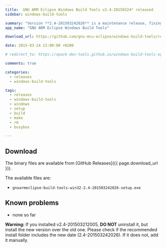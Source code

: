 ```yaml
---
title:  GNU ARM Eclipse Windows Build Tools v2.4-20150324* released
sidebar: windows-build-tools

summary: "Version **2.4-201503242026** is a maintenance release, fixing the uninstall procedure."
app_name: "GNU ARM Eclipse Windows Build Tools"

download_url: https://github.com/gnu-mcu-eclipse/windows-build-tools/releases/tag/v2.4b

date: 2015-03-24 12:00:00 +0200

# redirect_to: https://xpack-dev-tools.github.io/windows-build-tools-xpack/blog/2015/03/24/windows-build-tools-v2.4-20150324-released/

comments: true

categories:
  - releases
  - windows-build-tools

tags:
  - releases
  - windows-build-tools
  - windows
  - setup
  - build
  - make
  - rm
  - busybox

---
```


## Download

The binary files are available from [GitHub Releases]({{ page.download_url }}).

The available files are:

* `gnuarmeclipse-build-tools-win32-2.4-201503242026-setup.exe`

## Known problems

* none so far

**Warning:** If you installed v2.4-201503212005, **DO NOT** uninstall it, but install the new version over the old one. Please check if the recommended install folder includes the new date (2.4-201503242026). If it does not, add it manually.
